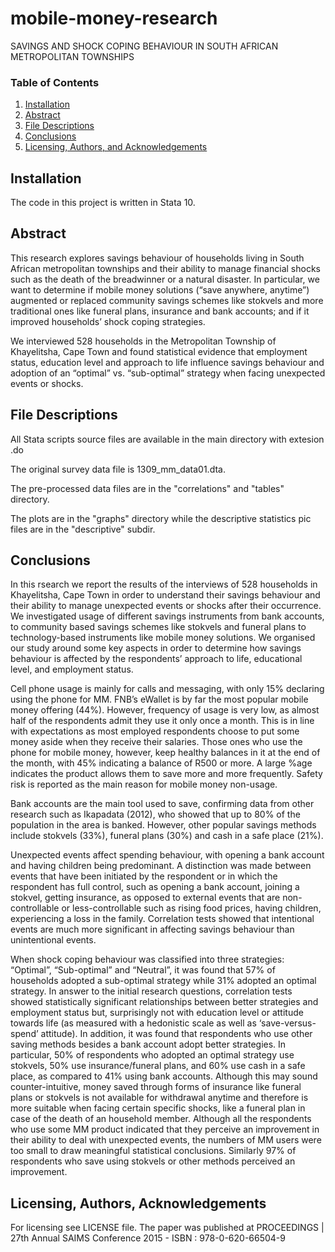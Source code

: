 # mobile-money-research
SAVINGS AND SHOCK COPING BEHAVIOUR IN SOUTH AFRICAN METROPOLITAN TOWNSHIPS


### Table of Contents

1. [Installation](#installation)
2. [Abstract](#motivation)
3. [File Descriptions](#files)
4. [Conclusions](#conclusions)
5. [Licensing, Authors, and Acknowledgements](#licensing)

## Installation <a name="installation"></a>
The code in this project is written in Stata 10.

## Abstract<a name="motivation"></a>

This research explores savings behaviour of households living in South African metropolitan townships and their ability to manage financial shocks such as the death of the breadwinner or a natural disaster. In particular, we want to determine if mobile money solutions (“save anywhere, anytime”) augmented or replaced community savings schemes like stokvels and more traditional ones like funeral plans, insurance and bank accounts; and if it improved households’ shock coping strategies. 

We interviewed 528 households in the Metropolitan Township of Khayelitsha, Cape Town and found statistical evidence that employment status, education level and approach to life influence savings behaviour and adoption of an “optimal” vs. “sub-optimal” strategy when facing unexpected events or shocks.


## File Descriptions <a name="files"></a>

All Stata scripts source files are available in the main directory with extesion .do

The original survey data file is 1309_mm_data01.dta.

The pre-processed data files are in the "correlations" and "tables" directory.

The plots are in the "graphs" directory while the descriptive statistics pic files are in the "descriptive" subdir.


## Conclusions<a name="conclusions"></a>
In this rsearch we report the results of the interviews of 528 households in Khayelitsha, Cape Town in order to understand their savings behaviour and their ability to manage unexpected events or shocks after their occurrence. We investigated usage of different savings instruments from bank accounts, to community based savings schemes like stokvels and funeral plans to technology-based instruments like mobile money solutions. We organised our study around some key aspects in order to determine how savings behaviour is affected by the respondents’ approach to life, educational level, and employment status.

Cell phone usage is mainly for calls and messaging, with only 15% declaring using the phone for MM. FNB’s eWallet is by far the most popular mobile money offering (44%). However, frequency of usage is very low, as almost half of the respondents admit they use it only once a month. This is in line with expectations as most employed respondents choose to put some money aside when they receive their salaries. Those ones who use the phone for mobile money, however, keep healthy balances in it at the end of the month, with 45% indicating a balance of R500 or more. A large %age indicates the product allows them to save more and more frequently. Safety risk is reported as the main reason for mobile money non-usage.

Bank accounts are the main tool used to save, confirming data from other research such as Ikapadata (2012), who showed that up to 80% of the population in the area is banked. However, other popular savings methods include stokvels (33%), funeral plans (30%) and cash in a safe place (21%).

Unexpected events affect spending behaviour, with opening a bank account and having children being predominant. A distinction was made between events that have been initiated by the respondent or in which the respondent has full control, such as opening a bank account, joining a stokvel, getting insurance, as opposed to external events that are non- controllable or less-controllable such as rising food prices, having children, experiencing a loss in the family. Correlation tests showed that intentional events are much more significant in affecting savings behaviour than unintentional events.

When shock coping behaviour was classified into three strategies: “Optimal”, “Sub-optimal” and “Neutral”, it was found that 57% of households adopted a sub-optimal strategy while 31% adopted an optimal strategy. In answer to the initial research questions, correlation tests showed statistically significant relationships between better strategies and employment status but, surprisingly not with education level or attitude towards life (as measured with a hedonistic scale as well as ‘save-versus-spend’ attitude). In addition, it was found that respondents who use other saving methods besides a bank account adopt better strategies. In particular, 50% of respondents who adopted an optimal strategy use stokvels, 50% use insurance/funeral plans, and 60% use cash in a safe place, as compared to 41% using bank accounts. Although this may sound counter-intuitive, money saved through forms of insurance like funeral plans or stokvels is not available for withdrawal anytime and therefore is more suitable when facing certain specific shocks, like a funeral plan in case of the death of an household member.
Although all the respondents who use some MM product indicated that they perceive an improvement in their ability to deal with unexpected events, the numbers of MM users were too small to draw meaningful statistical conclusions. Similarly 97% of respondents who save using stokvels or other methods perceived an improvement.

## Licensing, Authors, Acknowledgements<a name="licensing"></a>
For licensing see LICENSE file. The paper was published at  PROCEEDINGS | 27th Annual SAIMS Conference 2015 - ISBN : 978-0-620-66504-9
